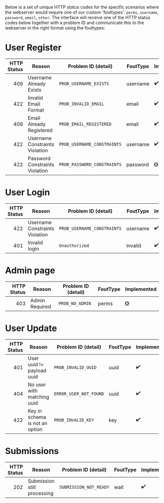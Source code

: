 Below is a set of unique HTTP status codes for the specific scenarios where the webserver would require one of our custom 'fouttypes': `perms`, `username`, `password`, `email`, `other`.
The interface will receive one of the HTTP status codes below together with a problem ID and communicate this to the webserver in the right format using the fouttypes:

# User Register

| HTTP Status | Reason                          | Problem ID (detail)          | FoutType | Implemented |
|------------:|---------------------------------|------------------------------|----------|-------------|
|         409 | Username Already Exists         | `PROB_USERNAME_EXISTS`       | username |     ✔️     |
|         422 | Invalid Email Format            | `PROB_INVALID_EMAIL`         | email    |     ✔️     |
|         409 | Email Already Registered        | `PROB_EMAIL_REGISTERED`      | email    |     ✔️     |
|         422 | Username Constraints Violation  | `PROB_USERNAME_CONSTRAINTS`  | username |     ✔️     |
|         422 | Password Constraints Violation  | `PROB_PASSWORD_CONSTRAINTS`  | password |     ❎     |

# User Login

| HTTP Status | Reason                          | Problem ID (detail)          | FoutType | Implemented |
|------------:|---------------------------------|------------------------------|----------|-------------|
|         422 | Username Constraints Violation  | `PROB_USERNAME_CONSTRAINTS`  | username |     ✔️     |
|         401 | Invalid login                   | `Unauthorized`               | invalid  |     ✔️     |

# Admin page

| HTTP Status | Reason                          | Problem ID (detail)          | FoutType | Implemented |
|------------:|---------------------------------|------------------------------|----------|-------------|
|         403 | Admin Required                  | `PROB_NO_ADMIN`              | perms    |     ❎     |

# User Update
| HTTP Status | Reason                          | Problem ID (detail)          | FoutType | Implemented |
|------------:|---------------------------------|------------------------------|----------|-------------|
|         401 | User uuid != payload uuid       | `PROB_INVALID_UUID`          | uuid     |     ✔️     |
|         404 | No user with matching uuid      | `ERROR_USER_NOT_FOUND`       | uuid     |     ✔️     |
|         422 | Key in schema is not an option  | `PROB_INVALID_KEY`           | key      |     ✔️     |

# Submissions
| HTTP Status | Reason                          | Problem ID (detail)          | FoutType | Implemented |
|------------:|---------------------------------|------------------------------|----------|-------------|
|         202 | Submission still processing     | `SUBMISSION_NOT_READY`       |   wait   |     ✔️     |
